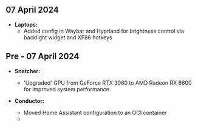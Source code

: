 ## 07 April 2024
- **Laptops:**
	-	Added config in Waybar and Hyprland for brightness control via backlight widget and XF86 hotkeys

## Pre - 07 April 2024
- **Snatcher:**
	- 'Upgraded' GPU from GeForce RTX 3060 to AMD Radeon RX 6600 for improved system performance

- **Conductor:**
	- Moved Home Assistant configuration to an OCI container
	- 
